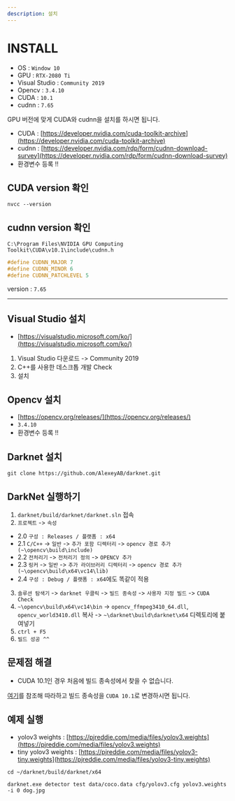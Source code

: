 ```yaml
---
description: 설치
---
```


# INSTALL

* OS : `Window 10`
* GPU : `RTX-2080 Ti`
* Visual Studio : `Community 2019`
* Opencv : `3.4.10`
* CUDA : `10.1`
* cudnn : `7.65`

GPU 버전에 맞게 CUDA와 cudnn을 설치를 하시면 됩니다.

* CUDA : [https://developer.nvidia.com/cuda-toolkit-archive](https://developer.nvidia.com/cuda-toolkit-archive)
* cudnn : [https://developer.nvidia.com/rdp/form/cudnn-download-survey](https://developer.nvidia.com/rdp/form/cudnn-download-survey)
* 환경변수 등록 !!

## CUDA version 확인

```shell
nvcc --version
```

## cudnn version 확인

`C:\Program Files\NVIDIA GPU Computing Toolkit\CUDA\v10.1\include\cudnn.h`

```c
#define CUDNN_MAJOR 7
#define CUDNN_MINOR 6
#define CUDNN_PATCHLEVEL 5
```

version : `7.65`

***

## Visual Studio 설치

* [https://visualstudio.microsoft.com/ko/](https://visualstudio.microsoft.com/ko/)

1. Visual Studio 다운로드 -> Community 2019
2. C++를 사용한 데스크톱 개발 Check
3. 설치

## Opencv 설치

* [https://opencv.org/releases/](https://opencv.org/releases/)
* `3.4.10`
* 환경변수 등록 !!

## Darknet 설치

```shell
git clone https://github.com/AlexeyAB/darknet.git
```

## DarkNet 실행하기

1. `darknet/build/darknet/darknet.sln` 접속
2. `프로젝트` -> `속성`

* 2.0 `구성 : Releases / 플랫폼 : x64`
* 2.1 `C/C++` -> `일반` -> `추가 포함 디렉터리` -> `opencv 경로 추가 (~\opencv\build\include)`
* 2.2 `전처리기` -> `전처리기 정의` -> `OPENCV 추가`
* 2.3 `링커` -> `일반` -> `추가 라이브러리 디렉터리` -> `opencv 경로 추가 (~\opencv\build\x64\vc14\lib)`
* 2.4 `구성 : Debug / 플랫폼 : x64`에도 똑같이 적용

3. `솔루션 탐색기` -> `darknet 우클릭` -> `빌드 종속성` -> `사용자 지정 빌드` -> `CUDA Check`
4. `~\opencv\build\x64\vc14\bin` -> `opencv_ffmpeg3410_64.dll`, `opencv_world3410.dll` 복사 -> `~\darknet\build\darknet\x64` 디렉토리에 붙여넣기
5. `ctrl + F5`
6. `빌드 성공 ^^`

## 문제점 해결

* CUDA 10.1인 경우 처음에 빌드 종속성에서 찾을 수 없습니다.

[여기](https://bigcode.tistory.com/47)를 참조해 따라하고 빌드 종속성을 `CUDA 10.1`로 변경하시면 됩니다.

## 예제 실행

* yolov3 weights : [https://pjreddie.com/media/files/yolov3.weights](https://pjreddie.com/media/files/yolov3.weights)
* tiny yolov3 weights : [https://pjreddie.com/media/files/yolov3-tiny.weights](https://pjreddie.com/media/files/yolov3-tiny.weights)

```shell
cd ~/darknet/build/darknet/x64
```

```shell
darknet.exe detector test data/coco.data cfg/yolov3.cfg yolov3.weights -i 0 dog.jpg
```
